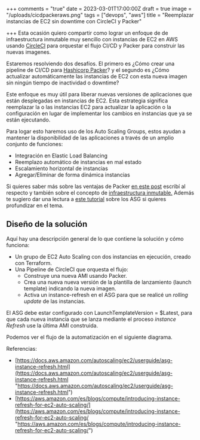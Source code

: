 +++
comments = "true"
date = 2023-03-01T17:00:00Z
draft = true
image = "/uploads/cicdpackeraws.png"
tags = ["devops", "aws"]
title = "Reemplazar instancias de EC2 sin downtime con CircleCI y Packer"

+++
Esta ocasión quiero compartir como lograr un enfoque de de infraestructura inmutable muy sencillo con instancias de EC2 en AWS usando [CircleCI](https://circleci.com/) para orquestar el flujo CI/CD y Packer para construir las nuevas imagenes.

Estaremos resolviendo dos desafíos. El primero es ¿Cómo crear una pipeline de CI/CD para [Hashicorp Packer](https://www.packer.io/)? y el segundo es ¿Cómo actualizar automáticamente las instancias de EC2 con esta nueva imagen sin ningún tiempo de inactividad o downtime?

Este enfoque es  muy útil para liberar nuevas versiones de aplicaciones que están desplegadas en instancias de EC2.  Esta estrategia  significa reemplazar la o las  instancias EC2 para actualizar la aplicación o la configuración en lugar de implementar los cambios en instancias  que ya se están ejecutando.

Para logar esto haremos uso de los Auto Scaling Groups, estos ayudan a mantener la disponibilidad de las aplicaciones a través de un amplio conjunto de funciones:

* Integración en Elastic Load Balancing
* Reemplazo automático de instancias en mal estado
* Escalamiento horizontal de instancias
* Agregar/Eliminar de forma dinámica instancias

Si quieres saber  más sobre las ventajas de Packer [en este post](https://galvarado.com.mx/post/packer-automatiza-la-creacion-de-cualquier-tipo-de-imagen-de-maquina-virtual/) escribí al respecto y también sobre el concepto de  [infraestructura inmutable.](https://galvarado.com.mx/post/beneficios-retos-y-como-lograr-infraestructura-inmutable-con-packer-ansible-y-terraform/)  Además te sugiero dar una lectura a [este tutorial](https://docs.aws.amazon.com/autoscaling/ec2/userguide/get-started-with-ec2-auto-scaling.html) sobre los ASG si quieres profundizar en el tema.

## Diseño de la solución

Aquí hay una descripción general de lo que contiene la solución y cómo funciona:

* Un grupo de EC2 Auto Scaling con dos instancias en ejecución, creado con Terraform.
* Una Pipeline de CircleCI  que orquesta el flujo:
  * Construye una nueva AMI usando Packer.
  * Crea una nueva nueva versión de la plantilla de lanzamiento (launch template) indicando la nueva imagen.
  * Activa un instance-refresh en el ASG para que se realicé un _rolling update_ de las instancias.

El ASG debe estar configurado con LaunchTemplateVersion = $Latest, para que cada nueva instancia que se lanza mediante el proceso _instance Refresh_ use la  última AMI construida.

Podemos ver el flujo de la automatización en el siguiente diagrama.

Referencias:

* [https://docs.aws.amazon.com/autoscaling/ec2/userguide/asg-instance-refresh.html](https://docs.aws.amazon.com/autoscaling/ec2/userguide/asg-instance-refresh.html "https://docs.aws.amazon.com/autoscaling/ec2/userguide/asg-instance-refresh.html")
* [https://aws.amazon.com/es/blogs/compute/introducing-instance-refresh-for-ec2-auto-scaling/](https://aws.amazon.com/es/blogs/compute/introducing-instance-refresh-for-ec2-auto-scaling/ "https://aws.amazon.com/es/blogs/compute/introducing-instance-refresh-for-ec2-auto-scaling/")